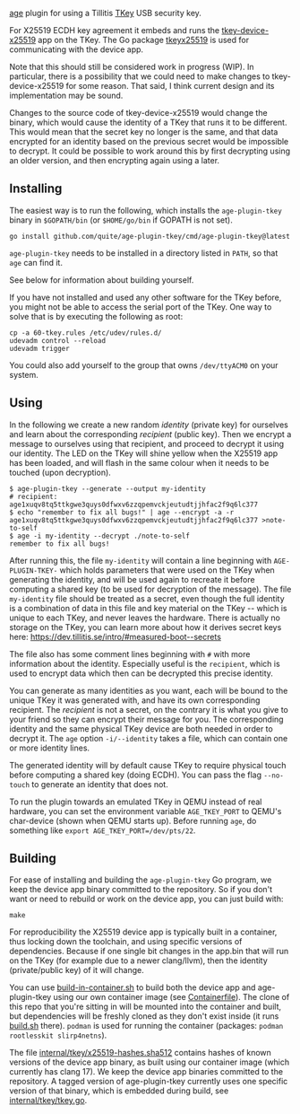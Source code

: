 [age](https://github.com/FiloSottile/age) plugin for using a Tillitis
[TKey](https://github.com/tillitis/tillitis-key1) USB security key.

For X25519 ECDH key agreement it embeds and runs the
[tkey-device-x25519](https://github.com/quite/tkey-device-x25519) app
on the TKey. The Go package
[tkeyx25519](https://github.com/quite/tkeyx25519) is used for
communicating with the device app.

Note that this should still be considered work in progress (WIP). In
particular, there is a possibility that we could need to make changes
to tkey-device-x25519 for some reason. That said, I think current
design and its implementation may be sound.

Changes to the source code of tkey-device-x25519 would change the
binary, which would cause the identity of a TKey that runs it to be
different. This would mean that the secret key no longer is the same,
and that data encrypted for an identity based on the previous secret
would be impossible to decrypt. It could be possible to work around
this by first decrypting using an older version, and then encrypting
again using a later.

## Installing

The easiest way is to run the following, which installs the
`age-plugin-tkey` binary in `$GOPATH/bin` (or `$HOME/go/bin` if GOPATH
is not set).

```
go install github.com/quite/age-plugin-tkey/cmd/age-plugin-tkey@latest
```

`age-plugin-tkey` needs to be installed in a directory listed in
`PATH`, so that `age` can find it.

See below for information about building yourself.

If you have not installed and used any other software for the TKey
before, you might not be able to access the serial port of the TKey.
One way to solve that is by executing the following as root:

```
cp -a 60-tkey.rules /etc/udev/rules.d/
udevadm control --reload
udevadm trigger
```

You could also add yourself to the group that owns `/dev/ttyACM0` on
your system.

## Using

In the following we create a new random *identity* (private key) for
ourselves and learn about the corresponding *recipient* (public key).
Then we encrypt a message to ourselves using that recipient, and
proceed to decrypt it using our identity. The LED on the TKey will
shine yellow when the X25519 app has been loaded, and will flash in
the same colour when it needs to be touched (upon decryption).

```
$ age-plugin-tkey --generate --output my-identity
# recipient: age1xuqv8tq5ttkgwe3quys0dfwxv6zzqpemvckjeutudtjjhfac2f9q6lc377
$ echo "remember to fix all bugs!" | age --encrypt -a -r age1xuqv8tq5ttkgwe3quys0dfwxv6zzqpemvckjeutudtjjhfac2f9q6lc377 >note-to-self
$ age -i my-identity --decrypt ./note-to-self
remember to fix all bugs!
```

After running this, the file `my-identity` will contain a line
beginning with `AGE-PLUGIN-TKEY-` which holds parameters that were
used on the TKey when generating the identity, and will be used again
to recreate it before computing a shared key (to be used for
decryption of the message). The file `my-identity` file should be
treated as a secret, even though the full identity is a combination of
data in this file and key material on the TKey -- which is unique to
each TKey, and never leaves the hardware. There is actually no storage
on the TKey, you can learn more about how it derives secret keys here:
https://dev.tillitis.se/intro/#measured-boot--secrets

The file also has some comment lines beginning with `#` with more
information about the identity. Especially useful is the `recipient`,
which is used to encrypt data which then can be decrypted this precise
identity.

You can generate as many identities as you want, each will be bound to
the unique TKey it was generated with, and have its own corresponding
recipient. The *recipient* is not a secret, on the contrary it is what
you give to your friend so they can encrypt their message for you. The
corresponding identity and the same physical TKey device are both
needed in order to decrypt it. The `age` option `-i/--identity` takes
a file, which can contain one or more identity lines.

The generated identity will by default cause TKey to require physical
touch before computing a shared key (doing ECDH). You can pass the
flag `--no-touch` to generate an identity that does not.

To run the plugin towards an emulated TKey in QEMU instead of real
hardware, you can set the environment variable `AGE_TKEY_PORT` to
QEMU's char-device (shown when QEMU starts up). Before running `age`,
do something like `export AGE_TKEY_PORT=/dev/pts/22`.

## Building

For ease of installing and building the `age-plugin-tkey` Go program, we
keep the device app binary committed to the repository. So if you
don't want or need to rebuild or work on the device app, you can just
build with:

```
make
```

For reproducibility the X25519 device app is typically built in a
container, thus locking down the toolchain, and using specific
versions of dependencies. Because if one single bit changes in the
app.bin that will run on the TKey (for example due to a newer
clang/llvm), then the identity (private/public key) of it will change.

You can use [build-in-container.sh](build-in-container.sh) to build
both the device app and age-plugin-tkey using our own container image
(see [Containerfile](Containerfile)). The clone of this repo that
you're sitting in will be mounted into the container and built, but
dependencies will be freshly cloned as they don't exist inside (it
runs [build.sh](build.sh) there). `podman` is used for running the
container (packages: `podman rootlesskit slirp4netns`).

The file
[internal/tkey/x25519-hashes.sha512](internal/tkey/x25519-hashes.sha512)
contains hashes of known versions of the device app binary, as built
using our container image (which currently has clang 17). We keep the
device app binaries committed to the repository. A tagged version of
age-plugin-tkey currently uses one specific version of that binary,
which is embedded during build, see
[internal/tkey/tkey.go](internal/tkey/tkey.go).
